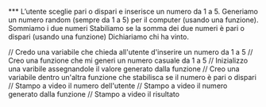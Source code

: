 *** L’utente sceglie pari o dispari e inserisce un numero da 1 a 5.
    Generiamo un numero random (sempre da 1 a 5) per il computer (usando una funzione).
    Sommiamo i due numeri
    Stabiliamo se la somma dei due numeri è pari o dispari (usando una funzione)
    Dichiariamo chi ha vinto.

// Credo una variabile che chieda all'utente d'inserire un numero da 1 a 5
// Creo una funzione che mi generi un numero casuale da 1 a 5
// Inizializzo una varibile assegnandole il valore generato dalla funzione
// Creo una variabile dentro un'altra funzione che stabilisca se il numero è pari o dispari
// Stampo a video il numero dell'utente
// Stampo a video il numero generato dalla funzione
// Stampo a video il risultato
